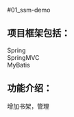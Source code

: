 #01_ssm-demo

  
## 项目框架包括：<br/>
Spring<br/>
SpringMVC<br/>
MyBatis<br/>

## 功能介绍：<br/>
增加书架，管理


  
